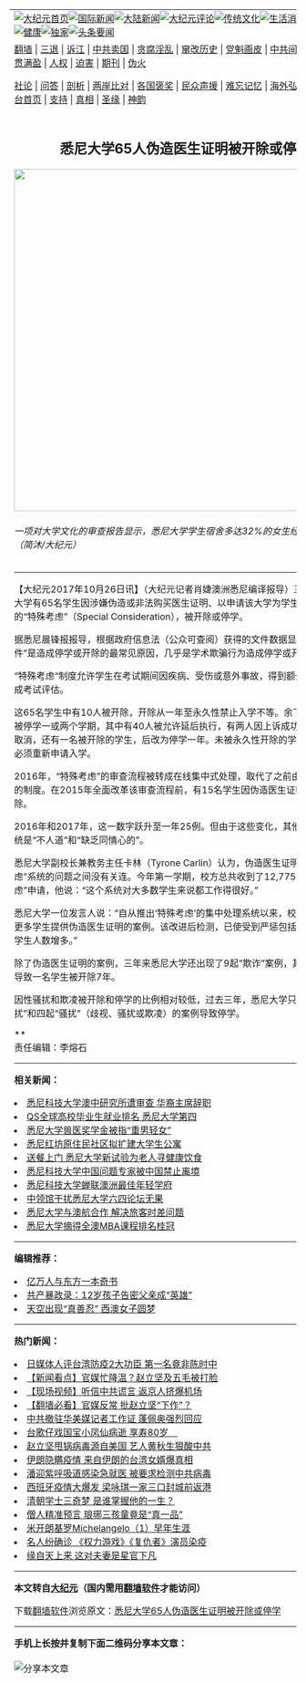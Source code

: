 <a name="1" id="1" target="_blank"></a><span id="1"></span>
<table align=center border="0"><tr><td colspan="2" VALIGN=TOP><a href="https://github.com/afwxrk391/djy/blob/master/gb/nf1351518.md#1"><img src="https://raw.githubusercontent.com/afwxrk391/www/master/t/djy/1.jpg" title="大纪元首页" alt="大纪元首页"></a><a href="https://github.com/afwxrk391/djy/blob/master/gb/n24hr.md#1"><img src="https://raw.githubusercontent.com/afwxrk391/www/master/t/djy/3.jpg" title="国际新闻" alt="国际新闻"></a><a href="https://github.com/afwxrk391/djy/blob/master/gb/nsc413.md#1"><img src="https://raw.githubusercontent.com/afwxrk391/www/master/t/djy/4.jpg" title="大陆新闻" alt="大陆新闻"></a><a href="https://github.com/afwxrk391/djy/blob/master/gb/news392.md#1"><img src="https://raw.githubusercontent.com/afwxrk391/www/master/t/djy/5.jpg" title="大纪元评论" alt="大纪元评论"></a><a href="https://github.com/afwxrk391/djy/blob/master/gb/news2007.md#1"><img src="https://raw.githubusercontent.com/afwxrk391/www/master/t/djy/6.jpg" title="传统文化" alt="传统文化"></a><a href="https://github.com/afwxrk391/djy/blob/master/gb/news2008.md#1"><img src="https://raw.githubusercontent.com/afwxrk391/www/master/t/djy/7.jpg" title="生活消费" alt="生活消费"></a><a href="https://github.com/afwxrk391/djy/blob/master/gb/ncyule.md#1"><img src="https://raw.githubusercontent.com/afwxrk391/www/master/t/djy/8.jpg" title="娱乐休闲" alt="娱乐休闲"></a><a href="https://github.com/afwxrk391/djy/blob/master/gb/nsc1002.md#1"><img src="https://raw.githubusercontent.com/afwxrk391/www/master/t/djy/9.jpg" title="健康" alt="健康"></a><a href="https://github.com/afwxrk391/djy/blob/master/gb/nf6092.md#1"><img src="https://raw.githubusercontent.com/afwxrk391/www/master/t/djy/10a.jpg" title="独家" alt="独家"></a><a href="https://github.com/afwxrk391/djy/blob/master/gb/nf4514.md#1"><img src="https://raw.githubusercontent.com/afwxrk391/www/master/t/djy/12a.jpg" title="头条要闻" alt="头条要闻"></a></td></tr>
<tr><td colspan="2" VALIGN=TOP><a target="_blank" href="https://github.com/afwxrk391/www/blob/master/README.md?zsrh#1">翻墙</a> | <a target="_blank" href="https://github.com/afwxrk391/djy/blob/master/gb/nf5657.md#1">三退</a> | <a target="_blank" href="https://github.com/afwxrk391/djy/blob/master/gb/nf6124.md#1">诉江</a> | <a target="_blank" href="https://github.com/afwxrk391/djy/blob/master/gb/nf1176117.md#1">中共卖国</a> | <a target="_blank" href="https://github.com/afwxrk391/djy/blob/master/gb/nf5773.md#1">贪腐淫乱</a> | <a target="_blank" href="https://github.com/afwxrk391/djy/blob/master/gb/nf1176115.md#1">窜改历史</a> | <a target="_blank" href="https://github.com/afwxrk391/djy/blob/master/gb/nf1176107.md#1">党魁画皮</a> | <a target="_blank" href="https://github.com/afwxrk391/djy/blob/master/gb/nf1320400.md#1">中共间谍</a> | <a target="_blank" href="https://github.com/afwxrk391/djy/blob/master/gb/nf1176114.md#1">破坏传统</a> | <a target="_blank" href="https://github.com/afwxrk391/ntdtv/blob/master/gb/prog447_1.md#1">恶贯满盈</a> | <a target="_blank" href="https://github.com/afwxrk391/djy/blob/master/gb/ncid278.md#1">人权</a> | <a target="_blank" href="https://github.com/afwxrk391/djy/blob/master/gb/nf1176111.md#1">迫害</a> | <a target="_blank" href="https://gitlab.com/szzdlab/mh-qikan/blob/master/README.md#1">期刊</a> | <a target="_blank" href="https://github.com/afwxrk391/djy/blob/master/gb/nf5562.md#1">伪火</a></p><p><a target="_blank" href="https://github.com/afwxrk391/djy/blob/master/gb/9p.md#1">社论</a> | <a target="_blank" href="https://github.com/afwxrk391/djy/blob/master/gb/nf4378.md#1">问答</a> | <a target="_blank" href="https://github.com/afwxrk391/djy/blob/master/gb/nf5792.md#1">剖析</a> | <a target="_blank" href="https://github.com/afwxrk391/djy/blob/master/gb/nf5735.md#1">两岸比对</a> | <a target="_blank" href="https://github.com/afwxrk391/djy/blob/master/gb/nf6119.md#1">各国褒奖</a> | <a target="_blank" href="https://github.com/afwxrk391/djy/blob/master/gb/nf6120.md#1">民众声援</a> | <a target="_blank" href="https://github.com/afwxrk391/djy/blob/master/gb/nf1188594.md#1">难忘记忆</a> | <a target="_blank" href="https://github.com/afwxrk391/djy/blob/master/gb/nf3180.md#1">海外弘传</a> | <a target="_blank" href="https://github.com/afwxrk391/djy/blob/master/gb/nf5410.md#1">万人上访</a> | <a target="_blank" href="https://github.com/afwxrk391/www/blob/master/README.md?zsrh#1">平台首页</a> | <a target="_blank" href="https://github.com/afwxrk391/djy/blob/master/gb/nf4386.md#1">支持</a> | <a target="_blank" href="https://github.com/afwxrk391/djy/blob/master/gb/nf4389.md#1">真相</a> | <a target="_blank" href="https://github.com/afwxrk391/djy/blob/master/gb/nf5790.md#1">圣缘</a> | <a target="_blank" href="https://github.com/afwxrk391/djy/blob/master/gb/nf4786.md#1">神韵</a></td></tr>
<tr><td VALIGN=TOP width="626"><h2 align=center>悉尼大学65人伪造医生证明被开除或停学</h2>
<img width="600" src="https://i.epochtimes.com/assets/uploads/2013/05/1305091924162124-600x400.jpg" />
<h6>一项对大学文化的审查报告显示，悉尼大学学生宿舍多达32%的女生经历过性骚扰。（简沐/大纪元）
</h6>
<hr>
<p>【大纪元2017年10月26日讯】（大纪元记者肖婕澳洲<ahref="https://github.com/afwxrk391/djy/blob/master/gb/tag/%E6%82%89%E5%B0%BC.md#1">悉尼</a>编译报导）三年来，悉尼<ahref="https://github.com/afwxrk391/djy/blob/master/gb/tag/%E5%A4%A7%E5%AD%A6.md#1">大学</a>有65名学生因涉嫌<ahref="https://github.com/afwxrk391/djy/blob/master/gb/tag/%E4%BC%AA%E9%80%A0.md#1">伪造</a>或非法购买医生证明、以申请该大学为学生课程提供的“特殊考虑”（Special Consideration），被<ahref="https://github.com/afwxrk391/djy/blob/master/gb/tag/%E5%BC%80%E9%99%A4.md#1">开除</a>或<ahref="https://github.com/afwxrk391/djy/blob/master/gb/tag/%E5%81%9C%E5%AD%A6.md#1">停学</a>。</p>
<p>据<ahref="https://github.com/afwxrk391/djy/blob/master/gb/tag/%E6%82%89%E5%B0%BC.md#1">悉尼</a>晨锋报报导，根据政府信息法（公众可查阅）获得的文件数据显示，“<ahref="https://github.com/afwxrk391/djy/blob/master/gb/tag/%E4%BC%AA%E9%80%A0.md#1">伪造</a>文件”是造成<ahref="https://github.com/afwxrk391/djy/blob/master/gb/tag/%E5%81%9C%E5%AD%A6.md#1">停学</a>或<ahref="https://github.com/afwxrk391/djy/blob/master/gb/tag/%E5%BC%80%E9%99%A4.md#1">开除</a>的最常见原因，几乎是学术欺骗行为造成停学或开除的两倍。</p>
<p>“特殊考虑“制度允许学生在考试期间因疾病、受伤或意外事故，得到额外的时间来完成考试评估。</p>
<p>这65名学生中有10人被开除，开除从一年至永久性禁止入学不等。余下的违规学生被停学一或两个学期，其中有40人被允许延后执行，有两人因上诉成功，停学处罚被取消，还有一名被开除的学生，后改为停学一年。未被永久性开除的学生如想返校，必须重新申请入学。</p>
<p>2016年，“特殊考虑”的审查流程被转成在线集中式处理，取代了之前由各院、系审查的制度。在2015年全面改革该审查流程前，有15名学生因伪造医生证明被停学或开除。</p>
<p>2016年和2017年，这一数字跃升至一年25例。但由于这些变化，其他学生批评该系统是“不人道”和“缺乏同情心的”。</p>
<p>悉尼<ahref="https://github.com/afwxrk391/djy/blob/master/gb/tag/%E5%A4%A7%E5%AD%A6.md#1">大学</a>副校长兼教务主任卡林（Tyrone Carlin）认为，伪造医生证明和“特殊考虑”系统的问题之间没有关连。今年第一学期，校方总共收到了12,775份“特殊考虑”申请，他说：“这个系统对大多数学生来说都工作得很好。”</p>
<p>悉尼大学一位发言人说：“自从推出‘特殊考虑’的集中处理系统以来，校方已能够发现更多学生提供伪造医生证明的案例。该改进后检测，已使受到严惩包括停学和开除的学生人数增多。”</p>
<p>除了伪造医生证明的案例，三年来悉尼大学还出现了9起“欺诈”案例，其中一个案例导致一名学生被开除7年。</p>
<p>因性骚扰和欺凌被开除和停学的比例相对较低，过去三年，悉尼大学只有一起“性骚扰”和四起“骚扰”（歧视、骚扰或欺凌）的案例导致停学。</p>
<p>**<br />
责任编辑：李熔石</p>

<hr>


<strong>相关新闻：</strong>
<li><a href="https://github.com/afwxrk391/djy/blob/master/gb/16/9/22/n8326139.md#1">悉尼科技大学澳中研究所遭审查 华裔主席辞职</a></li>
<li><a href="https://github.com/afwxrk391/djy/blob/master/gb/16/11/23/n8520472.md#1">QS全球高校毕业生就业排名 悉尼大学第四</a></li>
<li><a href="https://github.com/afwxrk391/djy/blob/master/gb/17/2/10/n8794951.md#1">悉尼大学兽医奖学金被指“重男轻女”</a></li>
<li><a href="https://github.com/afwxrk391/djy/blob/master/gb/17/2/23/n8839596.md#1">悉尼红坊原住民社区拟扩建大学生公寓</a></li>
<li><a href="https://github.com/afwxrk391/djy/blob/master/gb/17/3/20/n8945761.md#1">送餐上门 悉尼大学新试验为老人寻健康饮食</a></li>
<li><a href="https://github.com/afwxrk391/djy/blob/master/gb/17/3/26/n8967366.md#1">悉尼科技大学中国问题专家被中国禁止离境</a></li>
<li><a href="https://github.com/afwxrk391/djy/blob/master/gb/17/4/6/n9006510.md#1">悉尼科技大学蝉联澳洲最佳年轻学府</a></li>
<li><a href="https://github.com/afwxrk391/djy/blob/master/gb/17/6/7/n9236993.md#1">中领馆干扰悉尼大学六四论坛无果</a></li>
<li><a href="https://github.com/afwxrk391/djy/blob/master/gb/17/6/22/n9293893.md#1">悉尼大学与澳航合作 解决旅客时差问题</a></li>
<li><a href="https://github.com/afwxrk391/djy/blob/master/gb/17/9/8/n9611072.md#1">悉尼大学摘得全澳MBA课程排名桂冠</a></li>
<hr>


<strong>编辑推荐：</strong>
<li><a href="https://github.com/ychojm359/djy/blob/master/gb/17/5/26/n9191512.md?dfh#1" target="_blank">亿万人与东方一本奇书</a></li><li><a href="https://github.com/tsiac2612/djy/blob/master/gb/18/3/8/n10200300.md#1" target="_blank">共产暴政录：12岁孩子告密父亲成“英雄”</a></li><li><a href="https://github.com/tsiac2612/djy/blob/master/gb/18/12/4/n10890780.md#1" target="_blank">天空出现“真善忍” 西澳女子圆梦</a></li>
<hr>

<strong>热门新闻：</strong>
<li><a href="https://github.com/afwxrk391/djy/blob/master/gb/20/3/16/n11943195.md#1">日媒体人评台湾防疫2大功臣 第一名竟非陈时中</a></li>
<li><a href="https://github.com/afwxrk391/djy/blob/master/gb/20/3/16/n11945071.md#1">【新闻看点】官媒忙降温？赵立坚及五毛被打脸</a></li>
<li><a href="https://github.com/afwxrk391/djy/blob/master/gb/20/3/17/n11946346.md#1">【现场视频】听信中共谎言 返京人挤爆机场</a></li>
<li><a href="https://github.com/afwxrk391/djy/blob/master/gb/20/3/17/n11945722.md#1">【翻墙必看】官媒反常 批赵立坚“下作”？</a></li>
<li><a href="https://github.com/afwxrk391/djy/blob/master/gb/20/3/17/n11948259.md#1">中共撤驻华美媒记者工作证 蓬佩奥强烈回应</a></li>
<li><a href="https://github.com/afwxrk391/djy/blob/master/gb/20/3/17/n11946544.md#1">台歌仔戏国宝小凤仙病逝 享寿80岁　</a></li>
<li><a href="https://github.com/afwxrk391/djy/blob/master/gb/20/3/15/n11942589.md#1">赵立坚甩锅病毒源自美国 艺人黄秋生狠酸中共</a></li>
<li><a href="https://github.com/afwxrk391/djy/blob/master/gb/20/3/17/n11947993.md#1">伊朗隐瞒疫情 来自伊朗的台湾女婿爆真相</a></li>
<li><a href="https://github.com/afwxrk391/djy/blob/master/gb/20/3/15/n11942781.md#1">潘迎紫呼吸道感染急就医 被要求检测中共病毒</a></li>
<li><a href="https://github.com/afwxrk391/djy/blob/master/gb/20/3/15/n11942415.md#1">西班牙疫情大爆发 梁咏琪一家三口封城前返港</a></li>
<li><a href="https://github.com/afwxrk391/djy/blob/master/gb/20/3/11/n11933369.md#1">清朝学士三奇梦 是谁掌握他的一生？</a></li>
<li><a href="https://github.com/afwxrk391/djy/blob/master/gb/20/3/11/n11933376.md#1">僧人精准预言 琅琊三孩童竟是“真一品”</a></li>
<li><a href="https://github.com/afwxrk391/djy/blob/master/gb/13/1/31/n3790016.md#1">米开朗基罗Michelangelo（1）早年生涯</a></li>
<li><a href="https://github.com/afwxrk391/djy/blob/master/gb/20/3/17/n11946008.md#1">名人纷确诊 《权力游戏》《复仇者》演员染疫</a></li>
<li><a href="https://github.com/afwxrk391/djy/blob/master/gb/20/3/12/n11936269.md#1">缘自天上来 这对夫妻是星官下凡</a></li>
<hr>

<strong>本文转自<a href="https://www.epochtimes.com">大纪元</a>（国内需用<a href="https://github.com/afwxrk391/www/blob/master/README.md#8">翻墙软件</a>才能访问）</strong><p>下载<a href="https://github.com/afwxrk391/www/blob/master/README.md#8">翻墙软件</a>浏览原文：<a href="https://www.epochtimes.com/gb/17/10/26/n9772968.htm">悉尼大学65人伪造医生证明被开除或停学</a></p><hr>

<strong>手机上长按并复制下面二维码分享本文章：</strong><br><br><img src="https://chart.apis.google.com/chart?cht=qr&chs=240x240&choe=UTF-8&chld=M|2&chl=https://github.com/afwxrk391/djy/blob/master/gb/17/10/26/n9772968.md%231" title="分享本文章"></td><td VALIGN=TOP><a href="https://github.com/afwxrk391/djy/blob/master/gb/16/1/21/n4622075.md?dfh#1" target="_blank"><img src="https://raw.githubusercontent.com/afwxrk391/djy/master/gb/300/wei-f1.jpg" title="中共的伪火骗局"  alt="中共的伪火骗局"></a><br><a href="https://github.com/afwxrk391/www/blob/master/README.md?dfh#9" target="_blank"><img src="https://raw.githubusercontent.com/afwxrk391/djy/master/gb/300/yong-h.jpg" title="永恒的见证"  alt="永恒的见证"></a><br><a href="https://github.com/afwxrk391/djy/blob/master/gb/13/9/29/n3974789.md?dfh#1" target="_blank"><img src="https://raw.githubusercontent.com/afwxrk391/djy/master/gb/300/shang-lnz.jpg" title="善良女子被中共投男牢"  alt="善良女子被中共投男牢"></a><br><a href="https://github.com/afwxrk391/djy/blob/master/gb/16/3/16/n4663449.md?dfh#1" target="_blank"><img src="https://raw.githubusercontent.com/afwxrk391/djy/master/gb/300/huo-z3.jpg" title="警卫目击活摘器官"  alt="警卫目击活摘器官"></a><br><a href="https://github.com/afwxrk391/djy/blob/master/gb/16/8/7/n8177641.md?dfh#1" target="_blank"><img src="https://raw.githubusercontent.com/afwxrk391/djy/master/gb/300/huo-z4.jpg" title="证人描述活摘恐怖"  alt="证人描述活摘恐怖"></a><br><a href="https://github.com/afwxrk391/djy/blob/master/gb/10/4/19/n2881569.md?dfh#1" target="_blank"><img src="https://raw.githubusercontent.com/afwxrk391/djy/master/gb/300/huo-z1.jpg" title="揭开活摘器官黑幕"  alt="揭开活摘器官黑幕"></a><br><a href="https://github.com/afwxrk391/djy/blob/master/gb/10/11/7/n3077476.md?dfh#1" target="_blank"><img src="https://raw.githubusercontent.com/afwxrk391/djy/master/gb/300/ma-ks.jpg" title="马克思的成魔之路"  alt="马克思的成魔之路"></a><br><a href="https://github.com/afwxrk391/djy/blob/master/gb/14/6/9/n4173977.md?dfh#1" target="_blank"><img src="https://raw.githubusercontent.com/afwxrk391/djy/master/gb/300/chang-zs.jpg" title="藏字石 蕴天机"  alt="藏字石 蕴天机"></a><br><a href="https://github.com/afwxrk391/djy/blob/master/gb/18/5/10/n10381511.md?dfh#1" target="_blank"><img src="https://raw.githubusercontent.com/afwxrk391/djy/master/gb/300/st1.jpg" title="关注三亿人三退"  alt="关注三亿人三退"></a><br><a href="https://github.com/afwxrk391/djy/blob/master/gb/18/3/21/n10237682.md?dfh#1" target="_blank"><img src="https://raw.githubusercontent.com/afwxrk391/djy/master/gb/300/jie-t.jpg" title="解体中共复兴中华"  alt="解体中共复兴中华"></a><br><a href="https://github.com/afwxrk391/djy/blob/master/gb/9/2/9/n2422991.md?dfh#1" target="_blank"><img src="https://raw.githubusercontent.com/afwxrk391/djy/master/gb/300/gao-zs.jpg" title="中共迫害良心律师"  alt="中共迫害良心律师"></a><br><a href="https://github.com/afwxrk391/djy/blob/master/gb/18/12/9/n10900044.md?dfh#1" target="_blank"><img src="https://raw.githubusercontent.com/afwxrk391/djy/master/gb/300/sj1.jpg" title="三百多万人举报江泽民"  alt="三百多万人举报江泽民"></a><br><a href="https://github.com/afwxrk391/djy/blob/master/gb/18/8/28/n10672014.md?dfh#1" target="_blank"><img src="https://raw.githubusercontent.com/afwxrk391/djy/master/gb/300/sj2.jpg" title="这些官员为何起诉江泽民"  alt="这些官员为何起诉江泽民"></a><br><a href="https://github.com/afwxrk391/djy/blob/master/gb/8/12/18/n2367165.md?dfh#1" target="_blank"><img src="https://raw.githubusercontent.com/afwxrk391/djy/master/gb/300/liangan.jpg" title="海峡两岸的强烈对比"  alt="海峡两岸的强烈对比"></a><br><a href="https://github.com/afwxrk391/djy/blob/master/gb/15/12/10/n4593139.md?dfh#1" target="_blank"><img src="https://raw.githubusercontent.com/afwxrk391/djy/master/gb/300/jia-ndzl.jpg" title="加拿大总理的贺信"  alt="加拿大总理的贺信"></a><br><a href="https://github.com/afwxrk391/djy/blob/master/gb/11/6/17/n3289382.md?dfh#1" target="_blank"><img src="https://raw.githubusercontent.com/afwxrk391/djy/master/gb/300/xiao-wd.jpg" title="探寻真相兼听则明"  alt="探寻真相兼听则明"></a><br><a href="https://github.com/afwxrk391/djy/blob/master/gb/18/10/27/n10812623.md?dfh#1" target="_blank"><img src="https://raw.githubusercontent.com/afwxrk391/djy/master/gb/300/yindu.jpg" title="印度媒体报道东方"  alt="印度媒体报道东方"></a><br><a href="https://github.com/afwxrk391/djy/blob/master/gb/18/6/9/n10469652.md?dfh#1" target="_blank"><img src="https://raw.githubusercontent.com/afwxrk391/djy/master/gb/300/xie-j.jpg" title="不一样的海外校园"  alt="不一样的海外校园"></a><br><a href="https://github.com/afwxrk391/djy/blob/master/gb/7/4/5/n1669415.md?dfh#1" target="_blank"><img src="https://raw.githubusercontent.com/afwxrk391/djy/master/gb/300/li-up.jpg" title="从大师到徒弟的传奇"  alt="从大师到徒弟的传奇"></a><br><a href="https://github.com/afwxrk391/djy/blob/master/gb/17/5/26/n9191512.md?dfh#1" target="_blank"><img src="https://raw.githubusercontent.com/afwxrk391/djy/master/gb/300/zfl2.jpg" title="亿万人与东方一本奇书"  alt="亿万人与东方一本奇书"></a><br><a href="https://github.com/afwxrk391/djy/blob/master/gb/13/11/27/n4020290.md?dfh#1" target="_blank"><img src="https://raw.githubusercontent.com/afwxrk391/djy/master/gb/300/zhen-h.jpg" title="大陆见不到的震撼场面"  alt="大陆见不到的震撼场面"></a><br><a href="https://github.com/afwxrk391/djy/blob/master/gb/15/7/17/n4482910.md?dfh#1" target="_blank"><img src="https://raw.githubusercontent.com/afwxrk391/djy/master/gb/300/dalu-sk.jpg" title="人心向善 大陆当初盛况"  alt="人心向善 大陆当初盛况"></a><br><a href="https://github.com/afwxrk391/djy/blob/master/gb/19/1/5/n10955468.md?dfh#1" target="_blank"><img src="https://raw.githubusercontent.com/afwxrk391/djy/master/gb/300/zfl1.jpg" title="追寻真理 这书讲什么"  alt="追寻真理 这书讲什么"></a><br><a href="https://github.com/afwxrk391/www/blob/master/README.md?dfh#1" target="_blank"><img src="https://raw.githubusercontent.com/afwxrk391/djy/master/gb/300/fq1.jpg" title="下载免费翻墙软件"  alt="下载免费翻墙软件"></a><br></td></tr></table>
